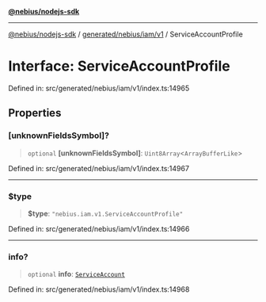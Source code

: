 [**@nebius/nodejs-sdk**](../../../../../README.md)

***

[@nebius/nodejs-sdk](../../../../../README.md) / [generated/nebius/iam/v1](../README.md) / ServiceAccountProfile

# Interface: ServiceAccountProfile

Defined in: src/generated/nebius/iam/v1/index.ts:14965

## Properties

### \[unknownFieldsSymbol\]?

> `optional` **\[unknownFieldsSymbol\]**: `Uint8Array`\<`ArrayBufferLike`\>

Defined in: src/generated/nebius/iam/v1/index.ts:14967

***

### $type

> **$type**: `"nebius.iam.v1.ServiceAccountProfile"`

Defined in: src/generated/nebius/iam/v1/index.ts:14966

***

### info?

> `optional` **info**: [`ServiceAccount`](ServiceAccount.md)

Defined in: src/generated/nebius/iam/v1/index.ts:14968
